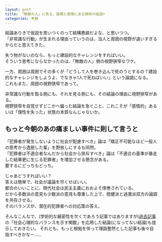 ```yaml
---
layout: post
title: 「無敵の人」に見る、論理と感情にある関係の仮説+
categories: 考察 
---
```


結論ありきで仮説を思いつくのって結構悪癖だよな、と思いつつ。  
「非常識な行動」が生まれる理由っていうのは、当人と周囲の視野が違いすぎるからだと思えてきた。

失う物がないのなら、もっと建設的なチャレンジをすればいい。  
そういう思考にならなかったのは、「無敵の人」側の視野狭窄なワケ。

一方、周囲は周囲でその多くが「どうして人を巻き込んで死のうとするの？建設的なチャレンジをしようよ、でなきゃ1人で死ねばいい」という論調になる。  
これもまた、周囲の視野狭窄であって。

非常識な行動を取る側にも、それを見る側にも、その結論の理由に視野狭窄がある。  
視野狭窄を自覚せずどこかへ偏った結論を急ぐこと、これこそが「感情的」あるいは「理性を失った」状態の本質なんじゃないか。

## もっと今朝のあの痛ましい事件に則して言うと

「犯罪者が発生しないように社会が配慮すべき」論は「矯正不可能なほど一般人の思考から逸脱した輩」を野放しにするも同然。  
「犯罪者は不適合者なんだから社会から排斥すべき」論は「不適合の基準が暴走した結果更に生じる犯罪者」を増加させる懸念がある。  
要するにどっちもどっち。

じゃあどうすればいい？  
答えは簡単で、社会が議論を尽くせばいい。  
都合のいいことに、現代社会は民主主義におおよそ席巻されている。  
だから多数派の意見も少数派の意見も尊重した上で、穏健派と過激派双方の論調を共存させる。  
そのバランスが、潜在的犯罪者への対応策の答え。

そんなこんなで、(学術的な厳密性を欠くであろう記事ではありますが)[過去記事](https://blog.s6jr.com/2017-02-19-math/)の「社会心理的なバランスを示す関数」を応用した結論(になってない結論)も提示しておきたい。
それとも、もっと根拠を伴って理路整然とした記事も後々目指すべきかなー……
